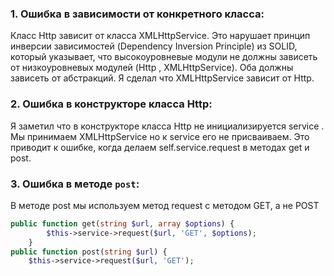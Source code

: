 ### 1. **Ошибка в зависимости от конкретного класса**:

Класс Http зависит от класса XMLHttpService. Это нарушает принцип инверсии зависимостей (Dependency Inversion Principle) из SOLID, который указывает, что высокоуровневые модули не должны зависеть от низкоуровневых модулей (Http , XMLHttpService). Оба должны зависеть от абстракций.
Я сделал что XMLHttpService зависит от Http.

### 2. **Ошибка в конструкторе класса Http**:

Я заметил что в конструкторе класса Http не инициализируется service . Мы принимаем XMLHttpService но к service его не присваиваем. Это приводит к ошибке, когда делаем self.service.request в методах get и post.

### 3. **Ошибка в методе `post`**:

В методе post мы используем метод request с методом GET, а не POST
```php
public function get(string $url, array $options) {
        $this->service->request($url, 'GET', $options);
    }
public function post(string $url) {
	$this->service->request($url, 'GET');
```
